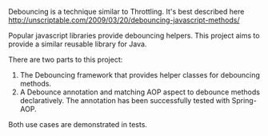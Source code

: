 Debouncing is a technique similar to Throttling. 
It's best described here http://unscriptable.com/2009/03/20/debouncing-javascript-methods/

Popular javascript libraries provide debouncing helpers. This project aims to provide a similar reusable library for
Java. 

There are two parts to this project:

1. The Debouncing framework that provides helper classes for debouncing methods.
2. A Debounce annotation and matching AOP aspect to debounce methods declaratively. 
	The annotation has been successfully tested with Spring-AOP. 
	
Both use cases are demonstrated in tests. 